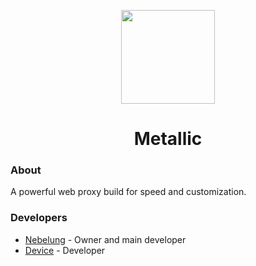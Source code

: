 <p align="center">
<img width="150px" src="https://raw.githubusercontent.com/Metallic-Web/Metallic/main/public/logos/logo512.png">
</p>

<h1 align="center">Metallic</h1>

### About
A powerful web proxy build for speed and customization.

### Developers
- [Nebelung](https://github.com/Nebelung-Dev) - Owner and main developer
- [Device](https://github.com/e9x) - Developer
